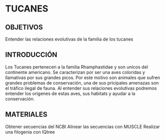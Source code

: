 # TUCANES
## OBJETIVOS 
Entender las relaciones evolutivas de la familia de los tucanes
## INTRODUCCIÓN
Los Tucanes pertenecen a la familia Rhamphastidae y son unicos del continente americano. Se caracterizan por ser una aves coloridas y llamativas por sus grandes picos. Por este motivo son animales que sufren grandes problemas de conservación, una de sus pricipales amenazas son el tráfico ilegal de fauna. Al entender sus relaciones evolutivas podremos entender los origenes de estas aves, sus habitats y ayudar a la conservación. 
## MATERIALES 
Obtener secuencias del NCBI
Alinear las secuencias con MUSCLE 
Realizar una filogenia con IQtree
